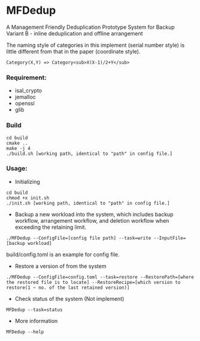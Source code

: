 # MFDedup
A Management Friendly Deduplication Prototype System for Backup    
Variant B - inline deduplication and offline arrangement

The naming style of categories in this implement (serial number style) is little different from that in the paper (coordinate style).
```
Category(X,Y) => Category<sub>X(X-1)/2+Y</sub>
```


### Requirement:
+ isal_crypto
+ jemalloc
+ openssl
+ glib

### Build
```
cd build
cmake ..
make -j 4
./build.sh [working path, identical to "path" in config file.]
```

### Usage:

+ Initializing
```
cd build
chmod +x init.sh
./init.sh [working path, identical to "path" in config file.]
```

+ Backup a new workload into the system, which includes backup workflow, arrangement workflow, and deletion workflow when exceeding the retaining limit.
```
./MFDedup --ConfigFile=[config file path] --task=write --InputFile=[backup workload]
```
build/config.toml is an example for config file.
     
+ Restore a version of from the system
```
./MFDedup --ConfigFile=config.toml --task=restore --RestorePath=[where the restored file is to locate] --RestoreRecipe=[which version to restore(1 ~ no. of the last retained version)]
```
+ Check status of the system (Not implement)
```
MFDedup --task=status
```
+ More information
```
MFDedup --help
```


